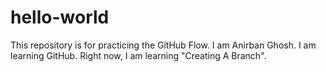 # hello-world
This repository is for practicing the GitHub Flow.
I am Anirban Ghosh. I am learning GitHub. Right now, I am learning "Creating A Branch".
